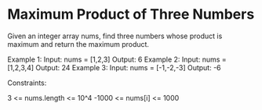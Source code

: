 # Maximum Product of Three Numbers

Given an integer array nums, find three numbers whose product is maximum and return the maximum product.

Example 1:
Input: nums = [1,2,3]
Output: 6
Example 2:
Input: nums = [1,2,3,4]
Output: 24
Example 3:
Input: nums = [-1,-2,-3]
Output: -6

Constraints:

3 <= nums.length <= 10^4
-1000 <= nums[i] <= 1000
